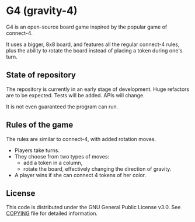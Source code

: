 # G4 (gravity-4)

G4 is an open-source board game inspired by the popular game of connect-4.

It uses a bigger, 8x8 board, and features all the regular connect-4 rules, plus the ability to rotate the board instead of placing a token during one's turn.

## State of repository

The repository is currently in an early stage of development. Huge refactors are to be expected. Tests will be added. APIs will change.

It is not even guaranteed the program can run.

## Rules of the game

The rules are similar to connect-4, with added rotation moves.

- Players take turns.
- They choose from two types of moves:
  - add a token in a column,
  - rotate the board, effectively changing the direction of gravity.
- A player wins if she can connect 4 tokens of her color.


## License

This code is distributed under the GNU General Public License v3.0. See [COPYING](COPYING) file for detailed information.
